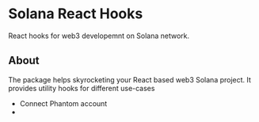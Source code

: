 # Solana React Hooks

React hooks for web3 developemnt on Solana network.

## About

The package helps skyrocketing your React based web3 Solana project.
It provides utility hooks for different use-cases

- Connect Phantom account
-
